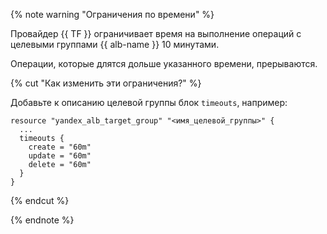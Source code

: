 {% note warning "Ограничения по времени" %}

Провайдер {{ TF }} ограничивает время на выполнение операций с целевыми группами {{ alb-name }} 10 минутами.

Операции, которые длятся дольше указанного времени, прерываются.

{% cut "Как изменить эти ограничения?" %}

Добавьте к описанию целевой группы блок `timeouts`, например:

```hcl
resource "yandex_alb_target_group" "<имя_целевой_группы>" {
  ...
  timeouts {
    create = "60m"
    update = "60m"
    delete = "60m"
  }
}
```

{% endcut %}

{% endnote %}